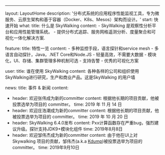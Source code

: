 ---
layout: LayoutHome
description: '分布式系统的应用程序性能监视工具，专为微服务、云原生架构和基于容器（Docker、K8s、Mesos）架构而设计。'
start: 快速开始
what:
  title: 什么是 SkyWalking
  content:
    - SkyWalking 是观察性分析平台和应用性能管理系统。
    - 提供分布式追踪、服务网格遥测分析、度量聚合和可视化一体化解决方案.

feature:
  title: 特性一览
  content:
    - 多种监控手段，语言探针和service mesh
    - 多语言自动探针，Java，.NET Core和Node.JS
    - 轻量高效，不需要大数据
    - 模块化，UI、存储、集群管理多种机制可选
    - 支持告警
    - 优秀的可视化方案


user:
  title: 谁在使用 SkyWalking
  content: 各种各样的公司和组织使用SkyWalking进行研究，生产和商业产品。这是SkyWalking 的用户墙

news:
  title: 事件 & 新闻
  content:
  - header: 欢迎张伟成为新的committer
    content: 根据他长期的项目贡献，他被投票选举为项目的 committer。
    time: 2019 年 11 月 14 日
  - header: 欢迎庄浩潮成为新的committer
    content: 根据他长期的项目贡献，他被投票选举为项目的 committer。
    time: 2019 年 10 月 20 日
  - header: SkyWalking 6.4.0发布
    content: Pxx计算函数存在严重bug，强烈建议升级。探针支持JDK9+模块化组件
    time: 2019年8月8日
  - header: 欢迎邹伟杰成为新的committer
    content: 由于他在UI上对 Skywalking 项目的贡献，邹伟杰(a.k.a [Kdump](https://github.com/x22x22))被投票选举为项目的committer。
    time: 2019年9月10日
